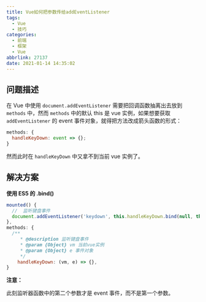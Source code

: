 ```yaml
---
title: Vue如何把参数传给addEventListener
tags:
  - Vue
  - 技巧
categories:
  - 前端
  - 框架
  - Vue
abbrlink: 27137
date: 2021-01-14 14:35:02
---
```


## 问题描述

在 Vue 中使用 `document.addEventListener` 需要把回调函数抽离出去放到 `methods` 中，然而 `methods` 中的默认 this 是 vue 实例，如果想要获取 `addEventListener` 的 event 事件对象，就得把方法改成箭头函数的形式：

```js
methods: {
  handleKeyDown: event => {};
}
```

然而此时在 `handleKeyDown` 中又拿不到当前 vue 实例了。

<!-- more -->

## 解决方案

**使用 ES5 的 .bind()**

```js
mounted() {
  //  监听键盘事件
  document.addEventListener('keydown', this.handleKeyDown.bind(null, this));
},
methods: {
  /**
     * @description 监听键盘事件
     * @param {Object} vm 当前vue实例
     * @param {Object} e 事件对象
     */
    handleKeyDown: (vm, e) => {},
}
```

**注意：**

此刻监听器函数中的第二个参数才是 event 事件，而不是第一个参数。
